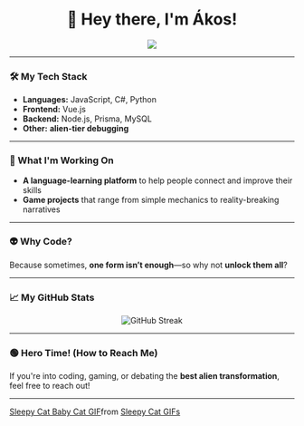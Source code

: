 <!-- GitHub README - TaborosiAkos -->

<h1 align="center">👋 Hey there, I'm Ákos!</h1>

<p align="center">
  <img src="https://readme-typing-svg.herokuapp.com?font=Orbitron&size=22&duration=3000&color=00FF00&center=true&vCenter=true&width=400&lines=%F0%9F%91%BD+It's+Hero+Time!;%F0%9F%92%BB+Full-Stack+Developer;%F0%9F%A4%96+AI+Enthusiast;%F0%9F%8C%8D+Always+Learning!">
</p>

---

### 🛠️ My Tech Stack  
- **Languages:** JavaScript, C#, Python  
- **Frontend:** Vue.js  
- **Backend:** Node.js, Prisma, MySQL  
- **Other:** **alien-tier debugging**  

---

### 🚀 What I'm Working On  
- **A language-learning platform** to help people connect and improve their skills  
- **Game projects** that range from simple mechanics to reality-breaking narratives  

---

### 👽 Why Code?  
Because sometimes, **one form isn’t enough**—so why not **unlock them all**?  

---

### 📈 My GitHub Stats  
<p align="center">
  <img src="https://github-readme-streak-stats.herokuapp.com?user=TaborosiAkos&theme=radical&hide_border=true&date_format=M%20j%5B%2C%20Y%5D&ring=00FF00&fire=00FF00&sideNums=FFFFFF" alt="GitHub Streak">
</p>

---

### 🟢 Hero Time! (How to Reach Me)  
If you're into coding, gaming, or debating the **best alien transformation**, feel free to reach out!  

---

<p align="center">
 <div class="tenor-gif-embed" data-postid="6705917006211790480" data-share-method="host" data-aspect-ratio="1.08553" data-width="100%"><a href="https://tenor.com/view/sleepy-cat-baby-cat-coffee-cofffee-cat-sleeping-cat-gif-6705917006211790480">Sleepy Cat Baby Cat GIF</a>from <a href="https://tenor.com/search/sleepy+cat-gifs">Sleepy Cat GIFs</a></div> <script type="text/javascript" async src="https://tenor.com/embed.js"></script>
</p>
